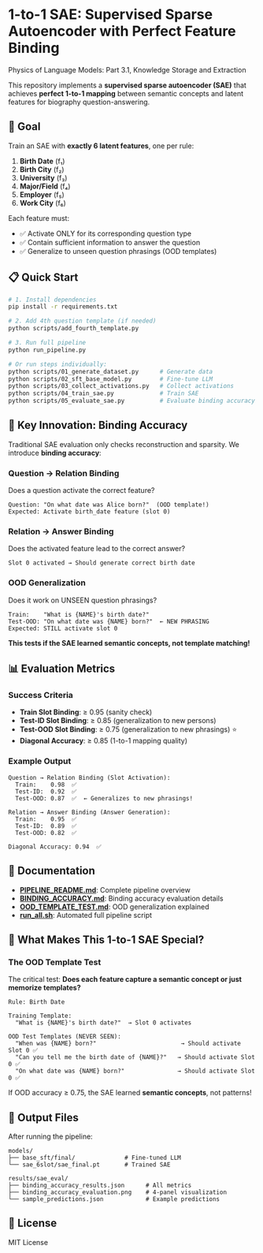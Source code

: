 # 1-to-1 SAE: Supervised Sparse Autoencoder with Perfect Feature Binding

Physics of Language Models: Part 3.1, Knowledge Storage and Extraction

This repository implements a **supervised sparse autoencoder (SAE)** that achieves **perfect 1-to-1 mapping** between semantic concepts and latent features for biography question-answering.

## 🎯 Goal

Train an SAE with **exactly 6 latent features**, one per rule:
1. **Birth Date** (f₁)
2. **Birth City** (f₂)
3. **University** (f₃)
4. **Major/Field** (f₄)
5. **Employer** (f₅)
6. **Work City** (f₆)

Each feature must:
- ✅ Activate ONLY for its corresponding question type
- ✅ Contain sufficient information to answer the question
- ✅ Generalize to unseen question phrasings (OOD templates)

## 📋 Quick Start

```bash
# 1. Install dependencies
pip install -r requirements.txt

# 2. Add 4th question template (if needed)
python scripts/add_fourth_template.py

# 3. Run full pipeline
python run_pipeline.py

# Or run steps individually:
python scripts/01_generate_dataset.py      # Generate data
python scripts/02_sft_base_model.py        # Fine-tune LLM
python scripts/03_collect_activations.py   # Collect activations
python scripts/04_train_sae.py             # Train SAE
python scripts/05_evaluate_sae.py          # Evaluate binding accuracy
```

## 🔬 Key Innovation: Binding Accuracy

Traditional SAE evaluation only checks reconstruction and sparsity. We introduce **binding accuracy**:

### Question → Relation Binding
Does a question activate the correct feature?
```
Question: "On what date was Alice born?"  (OOD template!)
Expected: Activate birth_date feature (slot 0)
```

### Relation → Answer Binding
Does the activated feature lead to the correct answer?
```
Slot 0 activated → Should generate correct birth date
```

### OOD Generalization
Does it work on UNSEEN question phrasings?
```
Train:    "What is {NAME}'s birth date?"
Test-OOD: "On what date was {NAME} born?"  ← NEW PHRASING
Expected: STILL activate slot 0
```

**This tests if the SAE learned semantic concepts, not template matching!**

## 📊 Evaluation Metrics

### Success Criteria
- **Train Slot Binding**: ≥ 0.95 (sanity check)
- **Test-ID Slot Binding**: ≥ 0.85 (generalization to new persons)
- **Test-OOD Slot Binding**: ≥ 0.75 (generalization to new phrasings) ⭐
- **Diagonal Accuracy**: ≥ 0.85 (1-to-1 mapping quality)

### Example Output
```
Question → Relation Binding (Slot Activation):
  Train:    0.98  ✅
  Test-ID:  0.92  ✅
  Test-OOD: 0.87  ✅  ← Generalizes to new phrasings!

Relation → Answer Binding (Answer Generation):
  Train:    0.95  ✅
  Test-ID:  0.89  ✅
  Test-OOD: 0.82  ✅

Diagonal Accuracy: 0.94  ✅
```

## 📁 Documentation

- **[PIPELINE_README.md](PIPELINE_README.md)**: Complete pipeline overview
- **[BINDING_ACCURACY.md](BINDING_ACCURACY.md)**: Binding accuracy evaluation details
- **[OOD_TEMPLATE_TEST.md](OOD_TEMPLATE_TEST.md)**: OOD generalization explained
- **[run_all.sh](run_all.sh)**: Automated full pipeline script

## 🎯 What Makes This 1-to-1 SAE Special?

### The OOD Template Test

The critical test: **Does each feature capture a semantic concept or just memorize templates?**

```
Rule: Birth Date

Training Template:
  "What is {NAME}'s birth date?"  → Slot 0 activates

OOD Test Templates (NEVER SEEN):
  "When was {NAME} born?"                        → Should activate Slot 0 ✅
  "Can you tell me the birth date of {NAME}?"   → Should activate Slot 0 ✅
  "On what date was {NAME} born?"               → Should activate Slot 0 ✅
```

If OOD accuracy ≥ 0.75, the SAE learned **semantic concepts**, not patterns!

## 🚀 Output Files

After running the pipeline:
```
models/
├── base_sft/final/              # Fine-tuned LLM
└── sae_6slot/sae_final.pt       # Trained SAE

results/sae_eval/
├── binding_accuracy_results.json      # All metrics
├── binding_accuracy_evaluation.png    # 4-panel visualization
└── sample_predictions.json            # Example predictions
```

## 📝 License

MIT License
